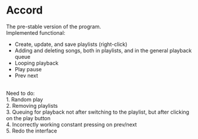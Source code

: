 # Accord
The pre-stable version of the program. <br/>
Implemented functional: <br/>
- Create, update, and save playlists (right-click) <br/>
- Adding and deleting songs, both in playlists, and in the general playback queue <br/>
- Looping playback <br/>
- Play pause <br/>
- Prev next <br/>
<br/>
Need to do: 
<br/>
1.	Random play <br/>
2.	Removing playlists <br/>
3.	Queuing for playback not after switching to the playlist, but after clicking on the play button <br/>
4.	Incorrectly working constant pressing on prev/next <br/>
5.	Redo the interface <br/>
<br/>
